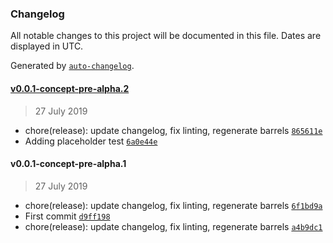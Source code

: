 ### Changelog

All notable changes to this project will be documented in this file. Dates are displayed in UTC.

Generated by [`auto-changelog`](https://github.com/CookPete/auto-changelog).

#### [v0.0.1-concept-pre-alpha.2](https://github.com/nosachamos/ters/compare/v0.0.1-concept-pre-alpha.2...v0.0.1-concept-pre-alpha.2)

> 27 July 2019

- chore(release): update changelog, fix linting, regenerate barrels [`865611e`](https://github.com/nosachamos/ters/commit/865611e6d9b456c53c417a13b4dde5afccafa7eb)
- Adding placeholder test [`6a0e44e`](https://github.com/nosachamos/ters/commit/6a0e44e219140aa3c4a918c9ebe1c3742682ac9e)

#### v0.0.1-concept-pre-alpha.1

> 27 July 2019

- chore(release): update changelog, fix linting, regenerate barrels [`6f1bd9a`](https://github.com/nosachamos/ters/commit/6f1bd9a2d65fce0f7f25b15f5672cae137b9d973)
- First commit [`d9ff198`](https://github.com/nosachamos/ters/commit/d9ff1986c582f4081f9468e0f216531759f24b8f)
- chore(release): update changelog, fix linting, regenerate barrels [`a4b9dc1`](https://github.com/nosachamos/ters/commit/a4b9dc1f517fe9de672eb510b6e34db5ed528b07)
